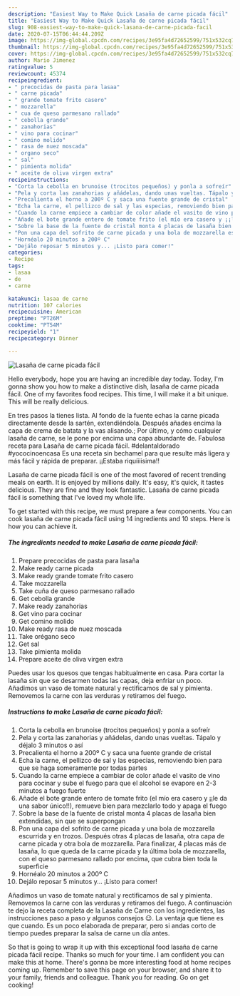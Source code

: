 ```yaml
---
description: "Easiest Way to Make Quick Lasaña de carne picada fácil"
title: "Easiest Way to Make Quick Lasaña de carne picada fácil"
slug: 908-easiest-way-to-make-quick-lasana-de-carne-picada-facil
date: 2020-07-15T06:44:44.209Z
image: https://img-global.cpcdn.com/recipes/3e95fa4d72652599/751x532cq70/lasana-de-carne-picada-facil-foto-principal.jpg
thumbnail: https://img-global.cpcdn.com/recipes/3e95fa4d72652599/751x532cq70/lasana-de-carne-picada-facil-foto-principal.jpg
cover: https://img-global.cpcdn.com/recipes/3e95fa4d72652599/751x532cq70/lasana-de-carne-picada-facil-foto-principal.jpg
author: Mario Jimenez
ratingvalue: 5
reviewcount: 45374
recipeingredient:
- " precocidas de pasta para lasaa"
- " carne picada"
- " grande tomate frito casero"
- " mozzarella"
- " cua de queso parmesano rallado"
- " cebolla grande"
- " zanahorias"
- " vino para cocinar"
- " comino molido"
- " rasa de nuez moscada"
- " organo seco"
- " sal"
- " pimienta molida"
- " aceite de oliva virgen extra"
recipeinstructions:
- "Corta la cebolla en brunoise (trocitos pequeños) y ponla a sofreír"
- "Pela y corta las zanahorias y añádelas, dando unas vueltas. Tápalo y déjalo 3 minutos o así"
- "Precalienta el horno a 200º C y saca una fuente grande de cristal"
- "Echa la carne, el pellizco de sal y las especias, removiendo bien para que se haga someramente por todas partes"
- "Cuando la carne empiece a cambiar de color añade el vasito de vino para cocinar y sube el fuego para que el alcohol se evapore en 2-3 minutos a fuego fuerte"
- "Añade el bote grande entero de tomate frito (el mío era casero y ¡¡le da una sabor único!!), remueve bien para mezclarlo todo y apaga el fuego"
- "Sobre la base de la fuente de cristal monta 4 placas de lasaña bien extendidas, sin que se superpongan"
- "Pon una capa del sofrito de carne picada y una bola de mozzarella escurrida y en trozos. Después otras 4 placas de lasaña, otra capa de carne picada y otra bola de mozzarella. Para finalizar, 4 placas más de lasaña, lo que queda de la carne picada y la última bola de mozzarella, con el queso parmesano rallado por encima, que cubra bien toda la superficie"
- "Hornéalo 20 minutos a 200º C"
- "Dejálo reposar 5 minutos y... ¡Listo para comer!"
categories:
- Recipe
tags:
- lasaa
- de
- carne

katakunci: lasaa de carne 
nutrition: 107 calories
recipecuisine: American
preptime: "PT26M"
cooktime: "PT54M"
recipeyield: "1"
recipecategory: Dinner

---
```



![Lasaña de carne picada fácil](https://img-global.cpcdn.com/recipes/3e95fa4d72652599/751x532cq70/lasana-de-carne-picada-facil-foto-principal.jpg)

Hello everybody, hope you are having an incredible day today. Today, I'm gonna show you how to make a distinctive dish, lasaña de carne picada fácil. One of my favorites food recipes. This time, I will make it a bit unique. This will be really delicious.

En tres pasos la tienes lista. Al fondo de la fuente echas la carne picada directamente desde la sartén, extendiéndola. Después añades encima la capa de crema de batata y la vas alisando.; Por último, y cómo cualquier lasaña de carne, se le pone por encima una capa abundante de. Fabulosa receta para Lasaña de carne picada fácil. #delantaldorado #yococinoencasa Es una receta sin bechamel para que resulte más ligera y más fácil y rápida de preparar. ¡¡Estaba riquíiiisima!!

Lasaña de carne picada fácil is one of the most favored of recent trending meals on earth. It is enjoyed by millions daily. It's easy, it's quick, it tastes delicious. They are fine and they look fantastic. Lasaña de carne picada fácil is something that I've loved my whole life.


To get started with this recipe, we must prepare a few components. You can cook lasaña de carne picada fácil using 14 ingredients and 10 steps. Here is how you can achieve it.

<!--inarticleads1-->

##### The ingredients needed to make Lasaña de carne picada fácil:

1. Prepare  precocidas de pasta para lasaña
1. Make ready  carne picada
1. Make ready  grande tomate frito casero
1. Take  mozzarella
1. Take  cuña de queso parmesano rallado
1. Get  cebolla grande
1. Make ready  zanahorias
1. Get  vino para cocinar
1. Get  comino molido
1. Make ready  rasa de nuez moscada
1. Take  orégano seco
1. Get  sal
1. Take  pimienta molida
1. Prepare  aceite de oliva virgen extra


Puedes usar los quesos que tengas habitualmente en casa. Para cortar la lasaña sin que se desarmen todas las capas, deja enfriar un poco. Añadimos un vaso de tomate natural y rectificamos de sal y pimienta. Removemos la carne con las verduras y retiramos del fuego. 

<!--inarticleads2-->

##### Instructions to make Lasaña de carne picada fácil:

1. Corta la cebolla en brunoise (trocitos pequeños) y ponla a sofreír
1. Pela y corta las zanahorias y añádelas, dando unas vueltas. Tápalo y déjalo 3 minutos o así
1. Precalienta el horno a 200º C y saca una fuente grande de cristal
1. Echa la carne, el pellizco de sal y las especias, removiendo bien para que se haga someramente por todas partes
1. Cuando la carne empiece a cambiar de color añade el vasito de vino para cocinar y sube el fuego para que el alcohol se evapore en 2-3 minutos a fuego fuerte
1. Añade el bote grande entero de tomate frito (el mío era casero y ¡¡le da una sabor único!!), remueve bien para mezclarlo todo y apaga el fuego
1. Sobre la base de la fuente de cristal monta 4 placas de lasaña bien extendidas, sin que se superpongan
1. Pon una capa del sofrito de carne picada y una bola de mozzarella escurrida y en trozos. Después otras 4 placas de lasaña, otra capa de carne picada y otra bola de mozzarella. Para finalizar, 4 placas más de lasaña, lo que queda de la carne picada y la última bola de mozzarella, con el queso parmesano rallado por encima, que cubra bien toda la superficie
1. Hornéalo 20 minutos a 200º C
1. Dejálo reposar 5 minutos y... ¡Listo para comer!


Añadimos un vaso de tomate natural y rectificamos de sal y pimienta. Removemos la carne con las verduras y retiramos del fuego. A continuación te dejo la receta completa de la Lasaña de Carne con los ingredientes, las instrucciones paso a paso y algunos consejos 😉. La ventaja que tiene es que cuando. Es un poco elaborada de preparar, pero si andas corto de tiempo puedes preparar la salsa de carne un día antes. 

So that is going to wrap it up with this exceptional food lasaña de carne picada fácil recipe. Thanks so much for your time. I am confident you can make this at home. There's gonna be more interesting food at home recipes coming up. Remember to save this page on your browser, and share it to your family, friends and colleague. Thank you for reading. Go on get cooking!
